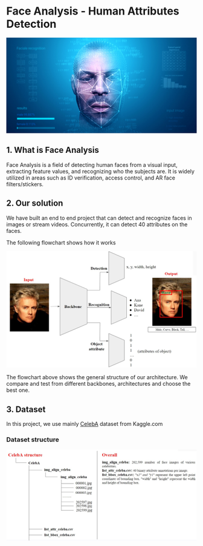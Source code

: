 # **Face Analysis - Human Attributes Detection**

![gtihub image](https://github.com/huynhloc04/Face_Analysis/blob/main/images/background.jpg)
<!-- ![Alt text](images/faces.gif) -->

## **1. What is Face Analysis**
Face Analysis is a field of detecting human faces from a visual input, extracting feature values, and recognizing who the subjects are. It is widely utilized in areas such as ID verification, access control, and AR face filters/stickers.


## **2. Our solution**
We have built an end to end project that can detect and recognize faces in images or stream videos. Concurrently, it can detect 40 attributes on the faces.

The following flowchart shows how it works

![gtihub image](https://github.com/huynhloc04/Face_Analysis/blob/main/images/flowchartt.jpg)

The flowchart above shows the general structure of our architecture. We compare and test from different backbones, architectures and choose the best one.


## **3. Dataset**

In this project, we use mainly [CelebA](https://www.kaggle.com/datasets/jessicali9530/celeba-dataset) dataset from Kaggle.com

### **Dataset structure**

![gtihub image](https://github.com/huynhloc04/Face_Analysis/blob/main/images/structure.jpg)
